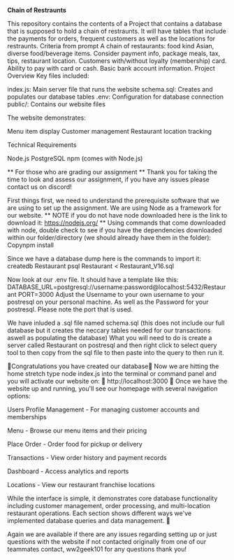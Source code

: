 **Chain of Restraunts**

This repository contains the contents of a Project that contains a database that is supposed to hold a
chain of restraunts. It will have tables that include the payments for orders, frequent customers as well as the locations for restraunts.
Criteria from prompt
A chain of restaurants: food kind Asian, diverse food/beverage items. Consider payment info, package meals, tax, tips, restaurant location. Customers with/without loyalty (membership) card. Ability to pay with card or cash. Basic bank account information.
Project Overview
Key files included:

index.js: Main server file that runs the website
schema.sql: Creates and populates our database tables
.env: Configuration for database connection
public/: Contains our website files

The website demonstrates:

Menu item display
Customer management
Restaurant location tracking

Technical Requirements

Node.js
PostgreSQL
npm (comes with Node.js)

** For those who are grading our assignment **
Thank you for taking the time to look and assess our assignment, if you have any issues please contact us on discord!

First things first, we need to understand the prerequisite software that we are using to set up the assignment. We are using Node as a framework for our website.
** NOTE if you do not have node downloaded here is the link to download it: https://nodejs.org/ **
Using commands that come downloaded with node, double check to see if you have the dependencies downloaded within our folder/directory (we should already have them in the folder):
Copynpm install

Since we have a database dump here is the commands to import it: 
createdb Restaurant
psql Restaurant < Restaurant_V16.sql

Now look at our .env file. It should have a template like this:
DATABASE_URL=postgresql://username:password@localhost:5432/Restaurant
PORT=3000
Adjust the Username to your own username to your postresql on your personal machine. As well as the Password for your postresql.
Please note the port that is used.

We have inluded a .sql file named schema.sql (this does not include our full database but it creates the neccary tables needed for our transactions aswell as populating the database)
What you will need to do is create a server called Restaurant on postresql and then right click to select query tool to then copy from the sql file to then paste into the query to
then run it.

🎈Congratulations you have created our database🎈
Now we are hitting the home stretch type node index.js  into the terminal or command panel and you will activate our website on:
🌟 http://localhost:3000 🌟
Once we have the website up and running, you'll see our homepage with several navigation options:

Users Profile Management - For managing customer accounts and memberships

Menu - Browse our menu items and their pricing

Place Order - Order food for pickup or delivery

Transactions - View order history and payment records

Dashboard - Access analytics and reports

Locations - View our restaurant franchise locations

While the interface is simple, it demonstrates core database functionality including customer management, order processing, and multi-location restaurant operations. Each section shows different ways we've implemented database queries and data management. 🫡

Again we are available if there are any issues regarding setting up or just questions with the website if not contacted originally from one of our teammates contact, ww2geek101 for any questions thank you!

